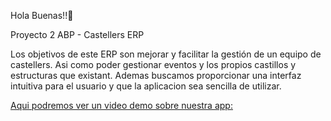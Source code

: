 Hola Buenas!!👋

Proyecto 2 ABP - Castellers ERP

Los objetivos de este ERP son mejorar y facilitar la gestión de un equipo de castellers. 
Asi como poder gestionar eventos y los propios castillos y estructuras que existant.
Ademas buscamos proporcionar una interfaz intuitiva para el usuario y que la aplicacion sea sencilla de utilizar.


<a href="https://drive.google.com/file/d/1cNY_HI8xKVS8XI7n8GexHc6Npf8dete8/view?usp=sharing"> Aqui podremos ver un video demo sobre nuestra app: </a>
<!--
**FirerKraken/FirerKraken** is a ✨ _special_ ✨ repository because its `README.md` (this file) appears on your GitHub profile.

Here are some ideas to get you started:

- 🔭 I’m currently working on ...
- 🌱 I’m currently learning ...
- 👯 I’m looking to collaborate on ...
- 🤔 I’m looking for help with ...
- 💬 Ask me about ...
- 📫 How to reach me: ...
- 😄 Pronouns: ...
- ⚡ Fun fact: ...
-->
